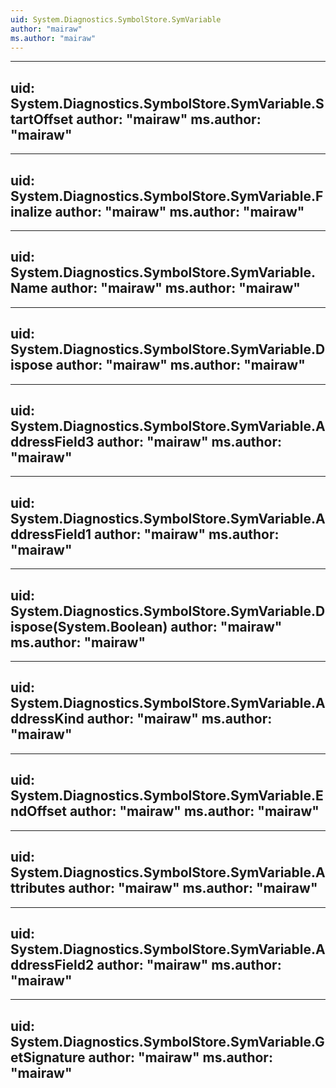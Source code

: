 ```yaml
---
uid: System.Diagnostics.SymbolStore.SymVariable
author: "mairaw"
ms.author: "mairaw"
---
```


---
uid: System.Diagnostics.SymbolStore.SymVariable.StartOffset
author: "mairaw"
ms.author: "mairaw"
---

---
uid: System.Diagnostics.SymbolStore.SymVariable.Finalize
author: "mairaw"
ms.author: "mairaw"
---

---
uid: System.Diagnostics.SymbolStore.SymVariable.Name
author: "mairaw"
ms.author: "mairaw"
---

---
uid: System.Diagnostics.SymbolStore.SymVariable.Dispose
author: "mairaw"
ms.author: "mairaw"
---

---
uid: System.Diagnostics.SymbolStore.SymVariable.AddressField3
author: "mairaw"
ms.author: "mairaw"
---

---
uid: System.Diagnostics.SymbolStore.SymVariable.AddressField1
author: "mairaw"
ms.author: "mairaw"
---

---
uid: System.Diagnostics.SymbolStore.SymVariable.Dispose(System.Boolean)
author: "mairaw"
ms.author: "mairaw"
---

---
uid: System.Diagnostics.SymbolStore.SymVariable.AddressKind
author: "mairaw"
ms.author: "mairaw"
---

---
uid: System.Diagnostics.SymbolStore.SymVariable.EndOffset
author: "mairaw"
ms.author: "mairaw"
---

---
uid: System.Diagnostics.SymbolStore.SymVariable.Attributes
author: "mairaw"
ms.author: "mairaw"
---

---
uid: System.Diagnostics.SymbolStore.SymVariable.AddressField2
author: "mairaw"
ms.author: "mairaw"
---

---
uid: System.Diagnostics.SymbolStore.SymVariable.GetSignature
author: "mairaw"
ms.author: "mairaw"
---
